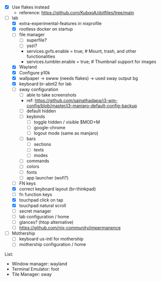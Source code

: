 - [x] Use flakes instead
  - reference: https://github.com/KubqoA/dotfiles/tree/main
- [ ] lab
  - [x] extra-experimental-features in nixprofile
  - [x] rootless docker on startup
  - [ ] file manager
    - [ ] superfile?
    - [ ] yazi?
    - services.gvfs.enable = true; # Mount, trash, and other functionalities
    - services.tumbler.enable = true; # Thumbnail support for images
  - [x] Wayland
  - [x] Configure p10k
  - [x] wallpaper -> swww (needs flakes) -> used sway output bg
  - [x] keyboard br-abnt2 for lab
  - [ ] sway configuration
    - [ ] able to take screenshots
    - ref: https://github.com/sainathadapa/i3-wm-config/blob/master/i3-manjaro-default-config-backup
    - [ ] default hidden
    - [ ] keybinds
      - [ ] toggle hidden / visible $MOD+M
      - [ ] google-chrome
      - [ ] logout mode (same as manjaro)
    - [ ] bars
      - [ ] sections
      - [ ] texts
      - [ ] modes
    - [ ] commands
    - [ ] colors
    - [ ] fonts
    - [ ] app launcher (wofi?)
  - [ ] FN keys
  - [x] correct keyboard layout (br-thinkpad)
  - [ ] fn function keys
  - [x] touchpad click on tap
  - [x] touchpad natural scroll
  - [ ] secret manager
  - [ ] lab configuration / home
  - [ ] glances? (htop alternative)
  - [ ] https://github.com/nix-community/impermanence
- [ ] Mothership
  - [ ] keyboard us-intl for mothership
  - [ ] mothership configuration / home

List:

- Window manager: wayland
- Terminal Emulator: foot
- Tile Manager: sway
